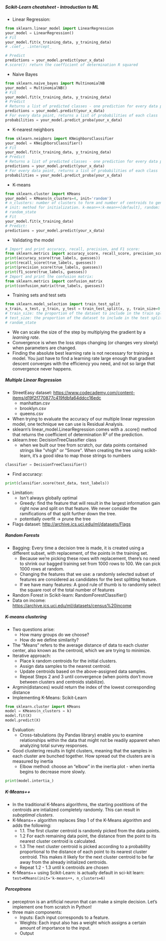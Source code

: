 ##### Scikit-Learn cheatsheet - Introduction to ML
- Linear Regression:
```py
from sklearn.linear_model import LinearRegression
your_model = LinearRegression()
# Fit
your_model.fit(x_training_data, y_training_data)
# .coef_, .intercept_

# Predict
predictions = your_model.predict(your_x_data)
#.score(): return the coefficient of determination R squared
```
- Naive Bayes
```py
from sklearn.naive_bayes import MultinomialNB
your_model = MultinomialNB()
# Fit
your_model.fit(x_training_data, y_training_data)
# Predict
# Returns a list of predicted classes - one prediction for every data point
predictions = your_model.predict(your_x_data)
# For every data point, returns a list of probabilities of each class
probabilities = your_model.predict_proba(your_x_data)
```
- K-nearest neighbors
```py
from sklearn.neigbors import KNeighborsClassifier
your_model = KNeighborsClassifier()
# Fit
your_model.fit(x_training_data, y_training_data)
# Predict
# Returns a list of predicted classes - one prediction for every data point
predictions = your_model.predict(your_x_data)
# For every data point, returns a list of probabilities of each class
probabilities = your_model.predict_proba(your_x_data)
```
- K-means
```py
from sklearn.cluster import KMeans
your_model = KMeans(n_clusters=4, init='random')
# n_clusters: number of clusters to form and number of centroids to generate
# init: method for initialization. k-mean++:k-mean++[default], random: k-means
# random_state
# Fit
your_model.fit(x_training_data)
# Predict:
predictions = your_model.predict(your_x_data)
```
- Validating the model
```py
# Import and print accuracy, recall, precision, and F1 score:
from sklearn.metrics import accuracy_score, recall_score, precision_score, f1_score
print(accuracy_score(true_labels, guesses))
print(recall_score(true_labels, guesses))
print(precision_score(true_labels, guesses))
print(f1_score(true_labels, guesses))
# Import and print the confusion matrix:
from sklearn.metrics import confusion_matrix
print(confusion_matrix(true_labels, guesses))
```
- Training sets and test sets
```py
from sklearn.model_selection import train_test_split
x_train, x_test, y_train, y_test = train_test_split(x, y, train_size=0.8, test_size=0.2)
# train_size: the proportion of the dataset to include in the train split
# test_size: the proportion of the dataset to include in the test split
# random_state
```
- We can scale the size of the step by multiplying the gradient by a *learning rate*.
- Convergence is when the loss stops changing (or changes very slowly) when parameters are changed.
- Finding the absolute best learning rate is not necessary for training a model. You just have to find a learning rate large enough that gradient descent converges with the efficiency you need, and not so large that convergence never happens.

##### Multiple Linear Regression
- StreetEasy dataset: https://www.codecademy.com/content-items/d19f2f770877c419fdbfa64ddcc16edc
    - manhattan.csv
    - brooklyn.csv
    - queens.csv
- When trying to evaluate the accuracy of our multiple linear regression model, one technique we can use is Residual Analysis.
- sklearn‘s linear_model.LinearRegression comes with a .score() method that returns the coefficient of determination R² of the prediction. 
- sklearn.tree: DecisionTreeClassifier class
    - when we built our tree from scratch, our data points contained strings like "vhigh" or "5more". When creating the tree using scikit-learn, it’s a good idea to map those strings to numbers
```py
classifier = DecisionTreeClassifier()
```
- Find accuracy:
```py
print(classifier.score(test_data, test_labels))
```
- Limitation:
    - Isn't always globally optimal
    - Greedy:  find the feature that will result in the largest information gain right now and split on that feature. We never consider the ramifications of that split further down the tree. 
    - potentially overfit -> prune the tree
- Flags dataset: http://archive.ics.uci.edu/ml/datasets/Flags

##### Random Forests
- Bagging: Every time a decision tree is made, it is created using a different subset, with replacement, of the points in the training set. 
    - Because we’re picking these rows with replacement, there’s no need to shrink our bagged training set from 1000 rows to 100. We can pick 1000 rows at random. 
    - Changing the features that we use: a randomly selected subset of features are considered as candidates for the best splitting feature.
    - If we have many features: A good rule of thumb is to randomly select the square root of the total number of features
- Random Forest in Scikit-learn: RandomForestClassifier()
- Data on income: https://archive.ics.uci.edu/ml/datasets/census%20income

##### K-means clustering
- Two questions arise:   
    - How many groups do we choose?
    - How do we define similarity? 
- The “Means” refers to the average distance of data to each cluster center, also known as the centroid, which we are trying to minimize.
- Iterative approach:
    - Place k random centroids for the initial clusters.
    - Assign data samples to the nearest centroid.
    - Update centroids based on the above-assigned data samples.
    - Repeat Steps 2 and 3 until convergence (when points don’t move between clusters and centroids stabilize).
- Argmin(distances) would return the index of the lowest corresponding distance
- Implementing K-Means: Scikit-Learn
```py
from sklearn.cluster import KMeans
model = KMeans(n_clusters = k)
model.fit(X)
model.predict(X)
```
- Evaluation:
    - Cross-tabulations (by Pandas library) enable you to examine relationships within the data that might not be readily apparent when analyzing total survey responses.
- Good clustering results in tight clusters, meaning that the samples in each cluster are bunched together. How spread out the clusters are is measured by inertia
    - Elbow method: choose an “elbow” in the inertia plot - when inertia begins to decrease more slowly.
```py
print(model.intertia_)
```
##### K-Means++
- In the traditional K-Means algorithms, the starting postitions of the centroids are intialized completely randomly. This can result in *suboptimal clusters*.
-  K-Means++ algorithm replaces Step 1 of the K-Means algorithm and adds the following:
    - 1.1. The first cluster centroid is randomly picked from the data points.
    - 1.2 For each remaining data point, the distance from the point to its nearest cluster centroid is calculated.
    - 1.3 The next cluster centroid is picked according to a probability proportional to the distance of each point to its nearest cluster centroid. This makes it likely for the next cluster centroid to be far away from the already initialized centroids.
    - Repeat 1.2 - 1.3 until k centroids are chosen
- K-Means++ using Scikit-Learn: is actually default in sci-kit learn: `test=KMeans(init='k-means++, n_clusters=6)`

##### Perceptrons
- perceptron is an artificial neuron that can make a simple decision. Let’s implement one from scratch in Python!
- three main components:
    - Inputs: Each input corresponds to a feature.
    - Weights: Each input also has a weight which assigns a certain amount of importance to the input.
    - Output
